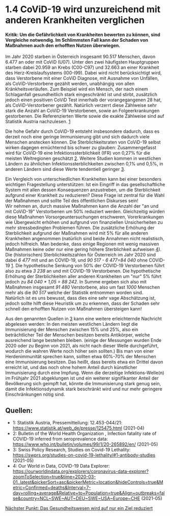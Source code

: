 # 1.4 CoViD-19 wird unzureichend mit anderen Krankheiten verglichen

#### Kritik: Um die Gefährlichkeit von Krankheiten bewerten zu können, sind Vergleiche notwendig. Im Schlimmsten Fall kann der Schaden von Maßnahmen auch den erhofften Nutzen überwiegen.


Im Jahr 2020 starben in Österreich insgesamt 90.517 Menschen, davon 6.477 an oder mit CoViD (U07). 
Unter den zwei häufigsten Hauptgruppen starben dabei 20.959 an Krebs (C00-C97) und 32.663 an einer 
Krankheit des Herz-Kreislaufsystems (I00-I99). 
Dabei wird nicht berücksichtigt wird, dass Verstorbene mit einer CoViD Diagnose, 
mit Ausnahme von Unfällen, als CoViD-Verstorbene gezählt werden, 
unabhängig von allen Kränkheitsverläufen. 
Zum Beispiel wird ein Mensch, der nach einem Schlaganfall gesundheitlich stark eingeschränkt ist 
und stirbt, zusätzlich jedoch einen positiven CoViD Test innerhalb der vorangegangenen 28 hat, 
als CoViD-Verstorbener gezählt. 
Natürlich verzerrt diese Zählweise sehr stark die Anzahl an CoViD-19 Verstorbenen, 
sowie an Folgeerkrankungen gestorbenen. 
Die Referenzierten Werte sowie die exakte Zählweise sind auf Statistik Austria nachzulesen. [1]

Die hohe Gefahr durch CoViD-19 entsteht insbesondere dadurch, dass es derzeit noch eine geringe 
Immunisierung gibt und sich dadurch viele Menschen anstecken können. 
Die Sterblichkeitsraten von CoViD-19 selbst wirken dagegen ernüchternd bis schwer zu glauben:
Zusammengefasst wird für CoViD-19 eine Infektionssterblichkeit (IFR) von 0,27% 
für die meisten Weltregionen geschätzt [2]. 
Weitere Studien kommen in westlichen Ländern zu ähnlichen Infektionssterblichkeiten zwischen 0,1% und 0,5%,
in anderen Ländern sind diese Werte tendentiell geringer [3]. 

Ein Vergleich von unterschiedlichen Krankheiten kann bei einer besonders wichtigen Fragestellung unterstützen:
Ist ein Eingriff in das gesellschaftliche System mit allen dessen Konsequenzen anzustreben, 
um die Sterblichkeit aufgrund einer Krankheit zu reduzieren?
Diese Frage ist zentral für die Wahl der Maßnahmen und sollte Teil des öffentlichen Diskurses sein!  
Wir nehmen an, durch massive Maßnahmen kann die Anzahl der "an und mit CoViD-19" Verstorbenen um 50% reduziert werden.
Gleichzeitig würden diese Maßnahmen Vorsorgeuntersuchungen erschweren, Vorerkrankungen wie Übergewicht 
erhöhen und aufgrund von finanziellen Unsicherheiten zu mehr stressbedingten Problemen führen.
Die zusätzliche Erhöhung der Sterblichkeit aufgrund der Maßnahmen wird mit 5% für alle anderen Krankheiten angenommen 
(natürlich sind beide Annahmen nicht realistisch, jedoch hilfreich. 
Man bedenke, dass einige Regionen mit wenig massiven Maßnahmen keine oder nur eine gering höhere 
Sterblichkeit aufweisen [4]).
Die (historischen) Sterblichkeitszahlen für Österreich im Jahr 2020 sind dabei *6 477* mit und an COVID-19,
und *90 517 - 6 477=84 040* ohne COVID-19 [1].
Die hypothetische Senkung von 50% der COVID-19 Verstorbenen führt also zu etwa *3 238* an und mit COVID-19 Verstorbenen.
Die hypothetische Erhöhung der Sterblichkeiten aller anderen Krankheiten um "nur" 5% führt jedoch zu
*84 040 * 1,05 = 88 242*. In Summe ergeben sich also mit Maßnahmen insgesamt *91 480* Verstorbene,
also um fast *1000* Menschen mehr als die *90 517* welche der Statistik entnommen worden sind.  
Natürlich ist es uns bewusst, dass dies eine sehr vage Abschätzung ist, jedoch sollte hilft diese 
Heuristik um zu erkennen, dass der Schaden sehr schnell den erhofften Nutzen von Maßnahmen übersteigen kann! 

Aus den genannten Quellen in [3] kann eine weitere erleichternde Nachricht abgelesen werden: 
In den meisten westlichen Ländern liegt die Immunisierung der Menschen zwischen 15% und 25%, also
ein beträchtlicher Teil der Menschen besitzen bereits Antikörper, welche ausreichend lange bestehen bleiben.
(einige der Messungen wurden Ende 2020 oder zu Beginn von 2021, als nicht nach dieser Welle durchgeführt, 
wodurch die wahren Werte noch höher sein sollten.)
Bis man von einer Herdenimmunität sprechen kann, sollten etwa 60%-70% der Menschen eine Immunisierung besitzen.
Das heißt, dass bereits etwa ein Drittel davon erreicht ist, 
und das noch ohne hohem Anteil durch künstlicher Immunisierung durch eine Impfung.
Wenn die derzeitige Infektions-Welle(n) im Frühjahr 2021 abgeklungen ist und ein weiterer signifikanter
Anteil der Bevölkerung sich geimpft hat, könnte die Immunisierung stark genug sein, 
damit die Infektionsdynamik stark beschränkt wird und nur mehr geringere Einschränkungen nötig sind.


## Quellen:
 - 1: Statistik Austria, Pressemitteilung: 12.453-044/21: https://www.statistik.at/web_de/presse/125475.html (2021-04) 
 - 2: Bulletin of the World Health Organization , Infection fatality rate of COVID-19 inferred from seroprevalence data: https://www.who.int/bulletin/volumes/99/1/20-265892/en/ (2021-05)
 - 3: Swiss Policy Research, Studies on Covid-19 Lethality: https://swprs.org/studies-on-covid-19-lethality/#1-antibody-studies (2021-05)
 - 4: Our World in Data, COVID-19 Data Explorer: https://ourworldindata.org/explorers/coronavirus-data-explorer?zoomToSelection=true&time=2020-03-01..latest&pickerSort=asc&pickerMetric=location&hideControls=true&Metric=Confirmed+deaths&Interval=7-day+rolling+average&Relative+to+Population=true&Align+outbreaks=false&country=NCL~SWE~AUT~DEU~SWE~USA~Europe~CHE (2021-05)
 
[1]: https://www.statistik.at/web_de/presse/125475.html 
[2]: https://www.who.int/bulletin/volumes/99/1/20-265892/en/
[3]: https://swprs.org/studies-on-covid-19-lethality/#1-antibody-studies
[4]: https://ourworldindata.org/explorers/coronavirus-data-explorer?zoomToSelection=true&time=2020-03-01..latest&pickerSort=asc&pickerMetric=location&hideControls=true&Metric=Confirmed+deaths&Interval=7-day+rolling+average&Relative+to+Population=true&Align+outbreaks=false&country=NCL~SWE~AUT~DEU~SWE~USA~Europe~CHE

[Nächster Punkt: Das Gesundheitswesen wird auf nur ein Ziel reduziert](../../2/1/Tunnelblick.md)
